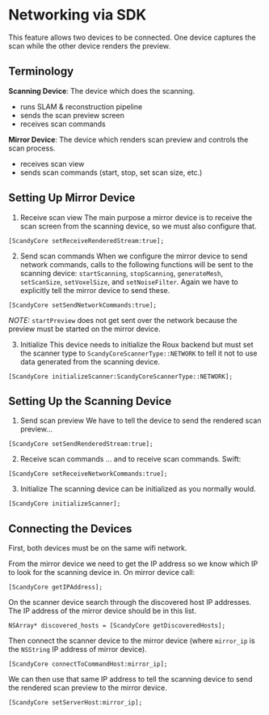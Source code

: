 # Networking via SDK

This feature allows two devices to be connected. One device captures the scan while the other device renders the preview.

## Terminology

**Scanning Device**: The device which does the scanning.
- runs SLAM & reconstruction pipeline
- sends the scan preview screen
- receives scan commands

**Mirror Device**: The device which renders scan preview and controls the scan process.
- receives scan view
- sends scan commands (start, stop, set scan size, etc.)

## Setting Up Mirror Device


1. Receive scan view
The main purpose a mirror device is to receive the scan screen from the scanning device, so we must also configure that.

```
[ScandyCore setReceiveRenderedStream:true];
```

2. Send scan commands
 When we configure the mirror device to send network commands, calls to the following functions will be sent to the scanning device: `startScanning`, `stopScanning`, `generateMesh`, `setScanSize`, `setVoxelSize`, and `setNoiseFilter`. Again we have to explicitly tell the mirror device to send these.

```
[ScandyCore setSendNetworkCommands:true];
```

_NOTE:_ `startPreview` does not get sent over the network because the preview must be started on the mirror device.

3. Initialize
This device needs to initialize the Roux backend but must set the scanner type to `ScandyCoreScannerType::NETWORK` to tell it not to use data generated from the scanning device.


```
[ScandyCore initializeScanner:ScandyCoreScannerType::NETWORK];
```

## Setting Up the Scanning Device

1. Send scan preview
We have to tell the device to send the rendered scan preview...


```
[ScandyCore setSendRenderedStream:true];
```

2. Receive scan commands
 ... and to receive scan commands.
Swift:

```
[ScandyCore setReceiveNetworkCommands:true];
```

3. Initialize
The scanning device can be initialized as you normally would.


```
[ScandyCore initializeScanner];
```

## Connecting the Devices

First, both devices must be on the same wifi network.

From the mirror device we need to get the IP address so we know which IP to look for the scanning device in. On mirror device call:

```
[ScandyCore getIPAddress];
```


On the scanner device search through the discovered host IP addresses. The IP address of the mirror device should be in this list.

```
NSArray* discovered_hosts = [ScandyCore getDiscoveredHosts];
```

Then connect the scanner device to the mirror device (where `mirror_ip` is the `NSString` IP address of mirror device).


```
[ScandyCore connectToCommandHost:mirror_ip];
```


We can then use that same IP address to tell the scanning device to send the rendered scan preview to the mirror device.

```
[ScandyCore setServerHost:mirror_ip];
```